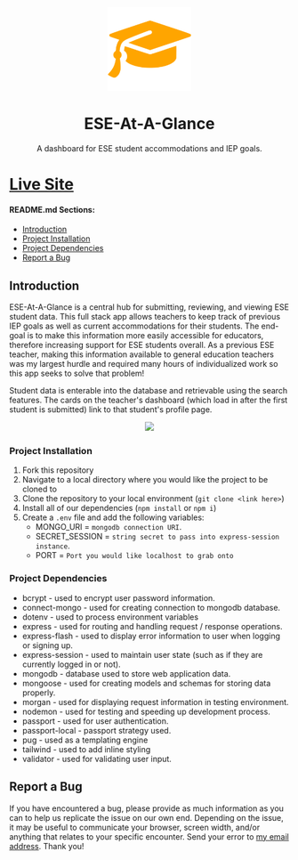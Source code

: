 <div align="center">
    <img width="150px" src="https://github.com/Brandon-Schefstad/ESEAtAGlance/blob/71251b5ecadc27ceb2422b057358d8507030434a/public/assets/favicon.png" />
    <h1>ESE-At-A-Glance</h1>
    <p>A dashboard for ESE student accommodations and IEP goals.</p>
</div>

# [Live Site](https://ese-at-a-glance.herokuapp.com/)

#### README.md Sections:

- [Introduction](#introduction)
- [Project Installation](#project-installation)
- [Project Dependencies](#project-dependencies)
- [Report a Bug](#report-a-bug)

## Introduction

ESE-At-A-Glance is a central hub for submitting, reviewing, and viewing ESE student data. This full stack app allows teachers to keep track of previous IEP goals as well as current accommodations for their students. The end-goal is to make this information more easily accessible for educators, therefore increasing support for ESE students overall. As a previous ESE teacher, making this information available to general education teachers was my largest hurdle and required many hours of individualized work so this app seeks to solve that problem!

Student data is enterable into the database and retrievable using the search features. The cards on the teacher's dashboard (which load in after the first student is submitted) link to that student's profile page.

<div align="center">
    <img width="1440" src="https://github.com/Brandon-Schefstad/portfolio-upload/blob/daisyui/dist/assets/ESEAAG-vid.mp4">
</div>

### Project Installation

1. Fork this repository
2. Navigate to a local directory where you would like the project to be cloned to
3. Clone the repository to your local environment (`git clone <link here>`)
4. Install all of our dependencies (`npm install` or `npm i`)
5. Create a `.env` file and add the following variables:
   - MONGO_URI = `mongodb connection URI`.
   - SECRET_SESSION = `string secret to pass into express-session instance`.
   - PORT = `Port you would like localhost to grab onto`

### Project Dependencies

- bcrypt - used to encrypt user password information.
- connect-mongo - used for creating connection to mongodb database.
- dotenv - used to process environment variables
- express - used for routing and handling request / response operations.
- express-flash - used to display error information to user when logging or signing up.
- express-session - used to maintain user state (such as if they are currently logged in or not).
- mongodb - database used to store web application data.
- mongoose - used for creating models and schemas for storing data properly.
- morgan - used for displaying request information in testing environment.
- nodemon - used for testing and speeding up development process.
- passport - used for user authentication.
- passport-local - passport strategy used.
- pug - used as a templating engine
- tailwind - used to add inline styling
- validator - used for validating user input.

## Report a Bug

If you have encountered a bug, please provide as much information as you can to help us replicate the issue on our own end. Depending on the issue, it may be useful to communicate your browser, screen width, and/or anything that relates to your specific encounter. Send your error to [my email address](mailto:bschefstad@gmail.com). Thank you!
